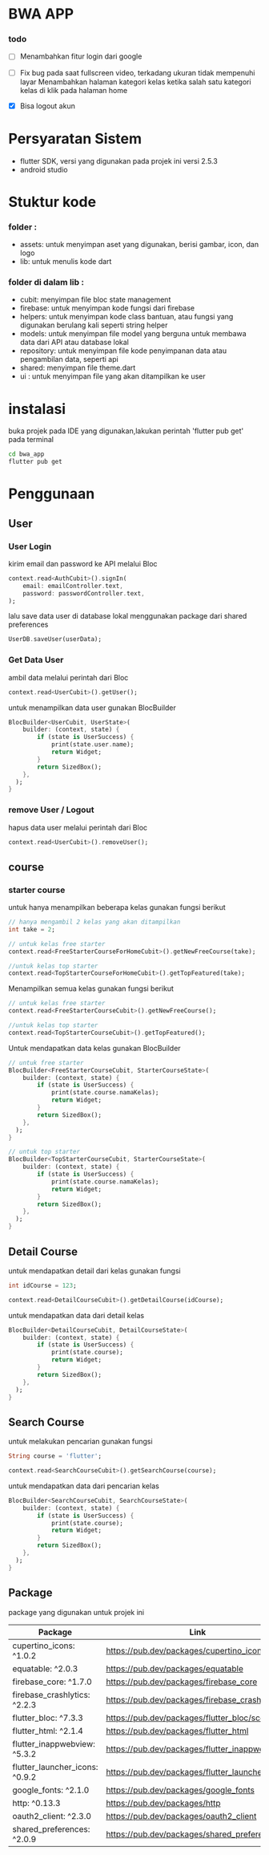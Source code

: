 # BWA APP

### todo
- [ ] Menambahkan fitur login dari google
- [ ] Fix bug pada saat fullscreen video, terkadang ukuran tidak mempenuhi layar Menambahkan halaman kategori kelas ketika salah satu kategori kelas di klik pada halaman home
- [x] Bisa logout akun


# Persyaratan Sistem
- flutter SDK, versi yang digunakan pada projek ini versi 2.5.3
- android studio

# Stuktur kode
### folder : 
- assets: untuk menyimpan aset yang digunakan, berisi gambar, icon, dan logo
- lib: untuk menulis kode dart

### folder di dalam lib : 
- cubit: menyimpan file bloc state management 
- firebase: untuk menyimpan kode fungsi dari firebase
- helpers: untuk menyimpan kode class bantuan, atau fungsi yang digunakan berulang kali seperti string helper
- models: untuk menyimpan file model yang berguna untuk membawa data dari API atau database lokal
- repository: untuk menyimpan file kode penyimpanan data atau pengambilan data, seperti api
- shared: menyimpan file theme.dart
- ui : untuk menyimpan file yang akan ditampilkan ke user 

# instalasi
buka projek pada IDE yang digunakan,lakukan perintah 'flutter pub get' pada terminal

```sh
cd bwa_app
flutter pub get
```

# Penggunaan

## User
### User Login

kirim email dan password ke API melalui Bloc
```dart
context.read<AuthCubit>().signIn(
    email: emailController.text,
    password: passwordController.text,
);
```

lalu save data user di database lokal menggunakan package dari shared preferences
```dart
UserDB.saveUser(userData);
```

### Get Data User
ambil data melalui perintah dari Bloc
```dart
context.read<UserCubit>().getUser();
```

untuk menampilkan data user gunakan BlocBuilder
```dart
BlocBuilder<UserCubit, UserState>(
    builder: (context, state) {
        if (state is UserSuccess) {
            print(state.user.name);
            return Widget;
        }
        return SizedBox();
    },
  );
}
```

### remove User / Logout
hapus data user melalui perintah dari Bloc
```dart
context.read<UserCubit>().removeUser();
```

## course
### starter course
untuk hanya menampilkan beberapa kelas gunakan fungsi berikut
```dart
// hanya mengambil 2 kelas yang akan ditampilkan
int take = 2;

// untuk kelas free starter
context.read<FreeStarterCourseForHomeCubit>().getNewFreeCourse(take);

//untuk kelas top starter
context.read<TopStarterCourseForHomeCubit>().getTopFeatured(take);
```

Menampilkan semua kelas gunakan fungsi berikut
```dart
// untuk kelas free starter
context.read<FreeStarterCourseCubit>().getNewFreeCourse();

//untuk kelas top starter
context.read<TopStarterCourseCubit>().getTopFeatured();
```

Untuk mendapatkan data kelas gunakan BlocBuilder
```dart
// untuk free starter
BlocBuilder<FreeStarterCourseCubit, StarterCourseState>(
    builder: (context, state) {
        if (state is UserSuccess) {
            print(state.course.namaKelas);
            return Widget;
        }
        return SizedBox();
    },
  );
}

// untuk top starter
BlocBuilder<TopStarterCourseCubit, StarterCourseState>(
    builder: (context, state) {
        if (state is UserSuccess) {
            print(state.course.namaKelas);
            return Widget;
        }
        return SizedBox();
    },
  );
}
```

## Detail Course
untuk mendapatkan detail dari kelas gunakan fungsi
```dart
int idCourse = 123;

context.read<DetailCourseCubit>().getDetailCourse(idCourse);
```

untuk mendapatkan data dari detail kelas
```dart
BlocBuilder<DetailCourseCubit, DetailCourseState>(
    builder: (context, state) {
        if (state is UserSuccess) {
            print(state.course);
            return Widget;
        }
        return SizedBox();
    },
  );
}
```

## Search Course
untuk melakukan pencarian gunakan fungsi
```dart
String course = 'flutter';

context.read<SearchCourseCubit>().getSearchCourse(course);
```

untuk mendapatkan data dari pencarian kelas
```dart
BlocBuilder<SearchCourseCubit, SearchCourseState>(
    builder: (context, state) {
        if (state is UserSuccess) {
            print(state.course);
            return Widget;
        }
        return SizedBox();
    },
  );
}
```

## Package
package yang digunakan untuk projek ini

| Package | Link |
| ------ | ------ |
| cupertino_icons: ^1.0.2 | https://pub.dev/packages/cupertino_icons |
| equatable: ^2.0.3 | https://pub.dev/packages/equatable |
| firebase_core: ^1.7.0 | https://pub.dev/packages/firebase_core |
| firebase_crashlytics: ^2.2.3 | https://pub.dev/packages/firebase_crashlytics |
| flutter_bloc: ^7.3.3 | https://pub.dev/packages/flutter_bloc/score |
| flutter_html: ^2.1.4 | https://pub.dev/packages/flutter_html |
| flutter_inappwebview: ^5.3.2 | https://pub.dev/packages/flutter_inappwebview |
| flutter_launcher_icons: ^0.9.2 | https://pub.dev/packages/flutter_launcher_icons |
| google_fonts: ^2.1.0 | https://pub.dev/packages/google_fonts |
| http: ^0.13.3 | https://pub.dev/packages/http |
| oauth2_client: ^2.3.0 | https://pub.dev/packages/oauth2_client |
| shared_preferences: ^2.0.9 | https://pub.dev/packages/shared_preferences |
